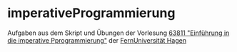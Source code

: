 # imperativeProgrammierung
Aufgaben aus dem Skript und Übungen der Vorlesung [63811 "Einführung in die imperative Pprogrammierung"](https://www.fernuni-hagen.de/mi/studium/module/ein_prog.shtml?sg=bamath) der [FernUniversität Hagen](https://www.fernuni-hagen.de/)
